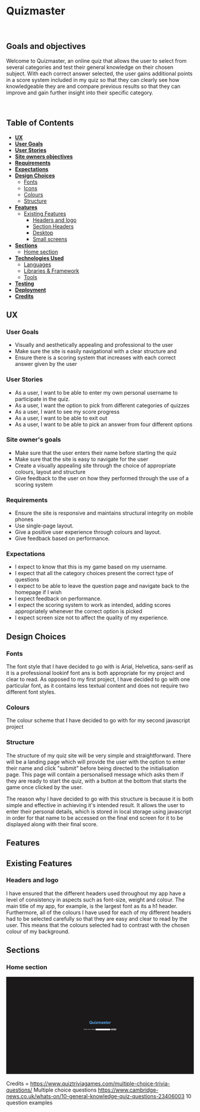 # Quizmaster

<img>

## Goals and objectives

Welcome to Quizmaster, an online quiz that allows the user to select from several categories and test their general knowledge on their chosen subject. With each correct answer selected, the user gains additional points in a score system included in my quiz so that they can clearly see how knowledgeable they are and compare previous results so that they can improve and gain further insight into their specific category. 

<img>

## Table of Contents

* [**UX**](#ux)
* [**User Goals**](#user-goals)
* [**User Stories**](#user-stories)
* [**Site owners objectives**](#site-owners-objectives)
* [**Requirements**](#requirements)
* [**Expectations**](#expectations)
* [**Design Choices**](#design-choices)
    + [Fonts](#fonts)
    + [Icons](#icons)
    + [Colours](#colours)
    + [Structure](#structure)
* [**Features**](#features)
    + [Existing Features](#existing-features)
      - [Headers and logo](#headers-and-logo)
      - [Section Headers](#section-headers)
      - [Desktop](#desktop)
      - [Small screens](#small-screens)
* [**Sections**](#sections)
    + [Home section](#home-section)
* [**Technologies Used**](#technologies-used)
    + [Languages](#languages)
    + [Libraries & Framework](#libraries-and-framework)
    + [Tools](#tools)
* [**Testing**](#testing)
* [**Deployment**](#deployment)
* [**Credits**](#credits)

## UX

### User Goals

* Visually and aesthetically appealing and professional to the user
* Make sure the site is easily navigational with a clear structure and 
* Ensure there is a scoring system that increases with each correct answer given by the user

### User Stories
* As a user, I want to be able to enter my own personal username to participate in the quiz.
* As a user, I want the option to pick from different categories of quizzes
* As a user, I want to see my score progress
* As a user, I want to be able to exit out 
* As a user, I want to be able to pick an answer from four different options

### Site owner's goals

* Make sure that the user enters their name before starting the quiz
* Make sure that the site is easy to navigate for the user 
* Create a visually appealing site through the choice of appropriate colours, layout and structure
* Give feedback to the user on how they performed through the use of a scoring system

### Requirements

* Ensure the site is responsive and maintains structural integrity on mobile phones
* Use single-page layout.
* Give a positive user experience through colours and layout.
* Give feedback based on performance.

### Expectations

* I expect to know that this is my game based on my username.
* I expect that all the category choices present the correct type of questions
* I expect to be able to leave the question page and navigate back to the homepage if I wish
* I expect feedback on performance.
* I expect the scoring system to work as intended, adding scores appropriately whenever the correct option is picked
* I expect screen size not to affect the quality of my experience.

## Design Choices

### Fonts

The font style that I have decided to go with is Arial, Helvetica, sans-serif as it is a professional lookinf font ans is both appropriate for my project and clear to read. As opposed to my first project, I have decided to go with one particular font, as it contains less textual content and does not require two different font styles.


### Colours

The colour scheme that I have decided to go with for my second javascript project 


### Structure

The structure of my quiz site will be very simple and straightforward. There will be a landing page which will provide the user with the option to enter their name and click "submit" before being directed to the initialisation page. This page will contain a personalised message which asks them if they are ready to start the quiz, with a button at the bottom that starts the game once clicked by the user.

The reason why I have decided to go with this structure is because it is both simple and effective in achieving it's intended result. It allows the user to enter their personal details, which is stored in local storage using javascript in order for that name to be accessed on the final end screen for it to be displayed along with their final score.

## Features

## Existing Features

### Headers and logo

I have ensured that the different headers used throughout my app have a level of consistency in aspects such as font-size, weight and colour. The main title of my app, for example, is the largest font as its a h1 header. Furthermore, all of the colours I have used for each of my different headers had to be selected carefully so that they are easy and clear to read by the user. This means that the colours selected had to contrast with the chosen colour of my background. 



## Sections

### Home section

<img src="./doc-images/quizmaster-home.jpg">



Credits = https://www.quiztriviagames.com/multiple-choice-trivia-questions/ Multiple choice questions
https://www.cambridge-news.co.uk/whats-on/10-general-knowledge-quiz-questions-23406003 10 question examples